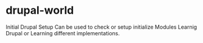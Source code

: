 # drupal-world
Initial Drupal Setup
Can be used to check or setup initialize Modules
Learnig Drupal or Learning different implementations.
